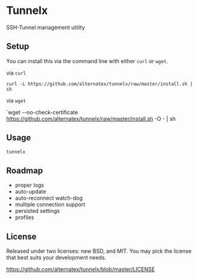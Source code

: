 Tunnelx
=============

SSH-Tunnel management utility

Setup
-------------

You can install this via the command line with either `curl` or `wget`.

via `curl`

`curl -L https://github.com/alternatex/tunnelx/raw/master/install.sh | sh`

via `wget`

`wget --no-check-certificate https://github.com/alternatex/tunnelx/raw/master/install.sh -O - | sh

Usage
-------------

```bash
tunnelx
```

Roadmap
-------------
- proper logs
- auto-update
- auto-reconnect watch-dog
- multiple connection support 
- persisted settings
- profiles 

License
-------------
Released under two licenses: new BSD, and MIT. You may pick the
license that best suits your development needs.

https://github.com/alternatex/tunnelx/blob/master/LICENSE